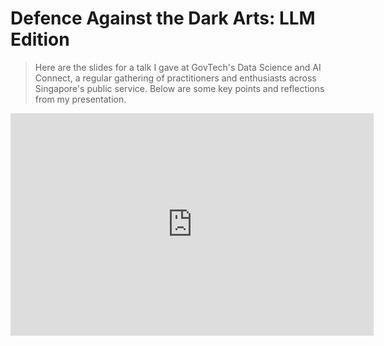 # Defence Against the Dark Arts: LLM Edition

> Here are the slides for a talk I gave at GovTech's Data Science and AI Connect, a regular gathering of practitioners and enthusiasts across Singapore's public service. Below are some key points and reflections from my presentation.

<iframe src="https://docs.google.com/presentation/d/e/2PACX-1vT-iFIIxw2RoApwt8r2DuXoXJp6vMfe0Q-M6my5pwRaU25A1a60InK0UoApVC9lWkbFF3vgFlcErSZR/embed?start=false&loop=false&delayms=3000" frameborder="0" width="581" height="356" allowfullscreen="true" mozallowfullscreen="true" webkitallowfullscreen="true"></iframe>